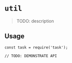 # `util`

> TODO: description

## Usage

```
const task = require('task');

// TODO: DEMONSTRATE API
```
